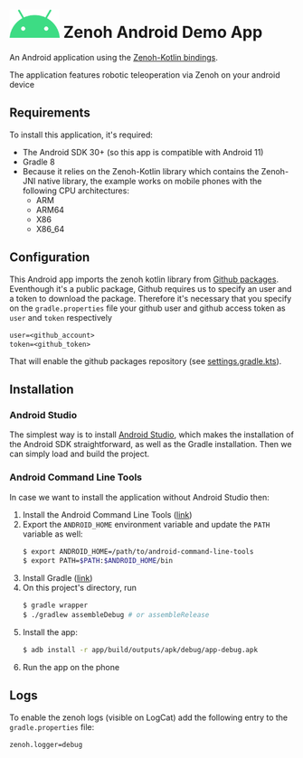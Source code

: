 # <img src="android-robot.png" alt="Android" height="50"> Zenoh Android Demo App

An Android application using the [Zenoh-Kotlin bindings](https://github.com/eclipse-zenoh/zenoh-kotlin).

The application features robotic teleoperation via Zenoh on your android device

## Requirements

To install this application, it's required:

- The Android SDK 30+ (so this app is compatible with Android 11)
- Gradle 8
- Because it relies on the Zenoh-Kotlin library which contains the Zenoh-JNI native library, the
  example works on mobile phones with the following CPU architectures:
  - ARM
  - ARM64
  - X86
  - X86_64

## Configuration

This Android app imports the zenoh kotlin library from [Github packages](https://github.com/eclipse-zenoh/zenoh-kotlin/packages/1968034). Eventhough it's a public
package, Github requires us to specify an user and a token to download the package. Therefore it's
necessary that you specify on the `gradle.properties` file your github user and github access token as
`user` and `token` respectively

```
user=<github_account>
token=<github_token>
```

That will enable the github packages repository (see [settings.gradle.kts](/settings.gradle.kts)).

## Installation

### Android Studio

The simplest way is to install [Android Studio](https://developer.android.com/studio#command-tools), which makes the installation of the Android SDK straightforward, as well as the Gradle installation. Then we can simply load and build the project.

### Android Command Line Tools

In case we want to install the application without Android Studio then:

1. Install the Android Command Line Tools ([link](https://developer.android.com/studio#command-tools))
2. Export the `ANDROID_HOME` environment variable and update the `PATH` variable as well:
   ```bash
   $ export ANDROID_HOME=/path/to/android-command-line-tools
   $ export PATH=$PATH:$ANDROID_HOME/bin
   ```
3. Install Gradle ([link](https://gradle.org/))
4. On this project's directory, run
   ```bash
   $ gradle wrapper
   $ ./gradlew assembleDebug # or assembleRelease
   ```
5. Install the app:
   ```bash
   $ adb install -r app/build/outputs/apk/debug/app-debug.apk
   ```
6. Run the app on the phone

## Logs

To enable the zenoh logs (visible on LogCat) add the following entry to the `gradle.properties` file:

```
zenoh.logger=debug
```
